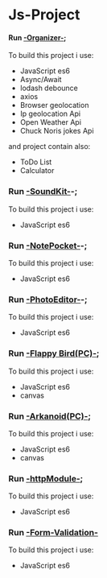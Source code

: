 # Js-Project

#### Run [-Organizer-](https://lukreaver.github.io/Js-Projects/Organizer-v.2.1/dist/index.html);

To build this project i use:
- JavaScript es6
- Async/Await
- lodash debounce
- axios
- Browser geolocation
- Ip geolocation Api
- Open Weather Api
- Chuck Noris jokes Api

and project contain also:
- ToDo List
- Calculator

### Run [-SoundKit-](https://lukreaver.github.io/Js-Projects/SoundKit/index.html)-;

To build this project i use:
- JavaScript es6

### Run [-NotePocket-](https://lukreaver.github.io/Js-Projects/NotePocket/dist/index.html)-;

To build this project i use:
- JavaScript es6

### Run [-PhotoEditor-](https://lukreaver.github.io/Js-Projects/PhotoEditor/index.html)-;

To build this project i use:
- JavaScript es6

### Run [-Flappy Bird(PC)-](https://lukreaver.github.io/Js-Projects/FlappyBird-JS-/index.html);

To build this project i use:
- JavaScript es6
- canvas

### Run [-Arkanoid(PC)-](https://lukreaver.github.io/Js-Projects/Arkanoid-Js/index.html);

To build this project i use:
- JavaScript es6
- canvas

### Run [-httpModule-](https://lukreaver.github.io/Js-Projects/httpModuleAsync/index.html);

To build this project i use:
- JavaScript es6

### Run [-Form-Validation-](https://lukreaver.github.io/Js-Projects/SurveyForm-ValidationModule/index.html)

To build this project i use:
- JavaScript es6
